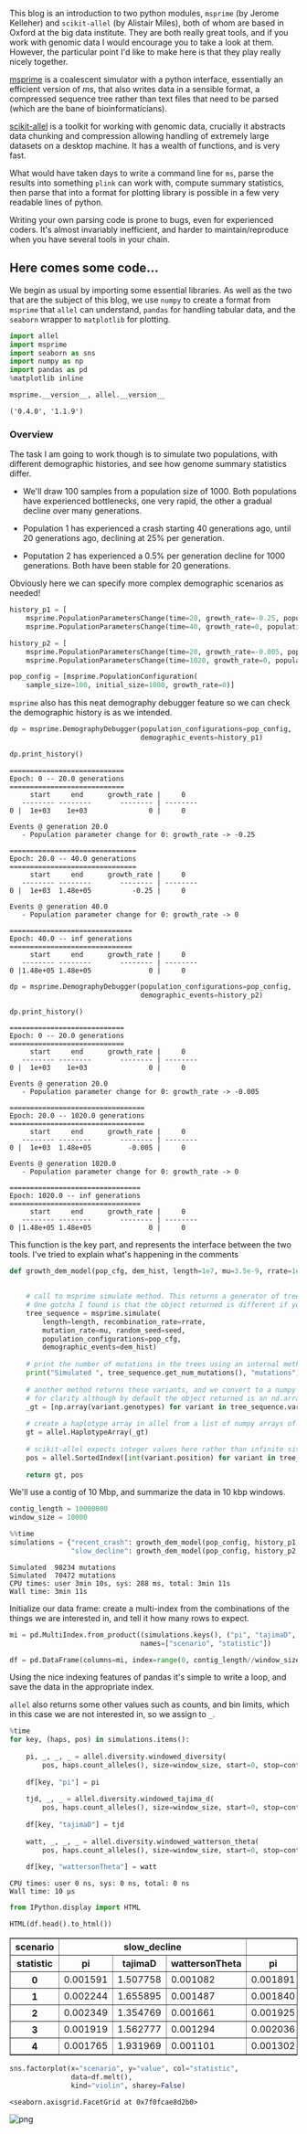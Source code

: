 
This blog is an introduction to two python modules, `msprime` (by Jerome Kelleher) and `scikit-allel` (by Alistair Miles), both of whom are based in Oxford at the big data institute. They are both really great tools, and if you work with genomic data I would encourage you to take a look at them. However, the particular point I'd like to make here is that they play really nicely together. 

[msprime](https://msprime.readthedocs.io/en/stable/) is a coalescent simulator with a python interface, essentially an efficient version of *ms*, that also writes data in a sensible format, a compressed sequence tree rather than text files that need to be parsed (which are the bane of bioinformaticians).

[scikit-allel](https://scikit-allel.readthedocs.io/en/latest/) is a toolkit for working with genomic data, crucially it abstracts data chunking and compression allowing handling of extremely large datasets on a desktop machine. It has a wealth of functions, and is very fast.

What would have taken days to write a command line for `ms`, parse the results into something `plink` can work with, compute summary statistics, then parse that into a format for plotting library is possible in a few very readable lines of python. 

Writing your own parsing code is prone to bugs, even for experienced coders. It's almost invariably inefficient, and harder to maintain/reproduce when you have several tools in your chain.  

## Here comes some code...

We begin as usual by importing some essential libraries. As well as the two that are the subject of this blog, we use `numpy` to create a format from `msprime` that `allel` can understand, `pandas` for handling tabular data, and the `seaborn` wrapper to `matplotlib` for plotting.


```python
import allel
import msprime
import seaborn as sns
import numpy as np
import pandas as pd
%matplotlib inline
```


```python
msprime.__version__, allel.__version__
```




    ('0.4.0', '1.1.9')



### Overview

The task I am going to work though is to simulate two populations, with different demographic histories, and see how genome summary statistics differ.

- We'll draw 100 samples from a population size of 1000. Both populations have experienced bottlenecks, one very rapid, the other a gradual decline over many generations.

- Population 1 has experienced a crash starting 40 generations ago, until 20 generations ago, declining at 25% per generation.

- Poputation 2 has experienced a 0.5% per generation decline for 1000 generations. Both have been stable for 20 generations.

Obviously here we can specify more complex demographic scenarios as needed!


```python
history_p1 = [
    msprime.PopulationParametersChange(time=20, growth_rate=-0.25, population_id=0),
    msprime.PopulationParametersChange(time=40, growth_rate=0, population_id=0)]
```


```python
history_p2 = [
    msprime.PopulationParametersChange(time=20, growth_rate=-0.005, population_id=0),
    msprime.PopulationParametersChange(time=1020, growth_rate=0, population_id=0)]
```


```python
pop_config = [msprime.PopulationConfiguration(
    sample_size=100, initial_size=1000, growth_rate=0)]
```

`msprime` also has this neat demography debugger feature so we can check the demographic history is as we intended.


```python
dp = msprime.DemographyDebugger(population_configurations=pop_config,
                                demographic_events=history_p1)

dp.print_history()
```

    
    ============================
    Epoch: 0 -- 20.0 generations
    ============================
         start     end      growth_rate |     0    
       -------- --------       -------- | -------- 
    0 |  1e+03    1e+03               0 |     0    
    
    Events @ generation 20.0
       - Population parameter change for 0: growth_rate -> -0.25 
    
    ===============================
    Epoch: 20.0 -- 40.0 generations
    ===============================
         start     end      growth_rate |     0    
       -------- --------       -------- | -------- 
    0 |  1e+03  1.48e+05          -0.25 |     0    
    
    Events @ generation 40.0
       - Population parameter change for 0: growth_rate -> 0 
    
    ==============================
    Epoch: 40.0 -- inf generations
    ==============================
         start     end      growth_rate |     0    
       -------- --------       -------- | -------- 
    0 |1.48e+05 1.48e+05              0 |     0    
    



```python
dp = msprime.DemographyDebugger(population_configurations=pop_config,
                                demographic_events=history_p2)

dp.print_history()
```

    
    ============================
    Epoch: 0 -- 20.0 generations
    ============================
         start     end      growth_rate |     0    
       -------- --------       -------- | -------- 
    0 |  1e+03    1e+03               0 |     0    
    
    Events @ generation 20.0
       - Population parameter change for 0: growth_rate -> -0.005 
    
    =================================
    Epoch: 20.0 -- 1020.0 generations
    =================================
         start     end      growth_rate |     0    
       -------- --------       -------- | -------- 
    0 |  1e+03  1.48e+05         -0.005 |     0    
    
    Events @ generation 1020.0
       - Population parameter change for 0: growth_rate -> 0 
    
    ================================
    Epoch: 1020.0 -- inf generations
    ================================
         start     end      growth_rate |     0    
       -------- --------       -------- | -------- 
    0 |1.48e+05 1.48e+05              0 |     0    
    


This function is the key part, and represents the interface between the two tools. I've tried to explain what's happening in the comments


```python
def growth_dem_model(pop_cfg, dem_hist, length=1e7, mu=3.5e-9, rrate=1e-8, seed=42):

    
    # call to msprime simulate method. This returns a generator of tree sequences. 
    # One gotcha I found is that the object returned is different if you use the num_replicates argument
    tree_sequence = msprime.simulate(
        length=length, recombination_rate=rrate,
        mutation_rate=mu, random_seed=seed, 
        population_configurations=pop_cfg,
        demographic_events=dem_hist)
    
    # print the number of mutations in the trees using an internal method
    print("Simulated ", tree_sequence.get_num_mutations(), "mutations")
    
    # another method returns these variants, and we convert to a numpy array
    # for clarity although by default the object returned is an nd.array
    _gt = [np.array(variant.genotypes) for variant in tree_sequence.variants()]
    
    # create a haplotype array in allel from a list of numpy arrays of 0/1s 
    gt = allel.HaplotypeArray(_gt)
    
    # scikit-allel expects integer values here rather than infinite sites model of msprime.
    pos = allel.SortedIndex([int(variant.position) for variant in tree_sequence.variants()])
    
    return gt, pos
```

We'll use a contig of 10 Mbp, and summarize the data in 10 kbp windows.


```python
contig_length = 10000000
window_size = 10000
```


```python
%%time
simulations = {"recent_crash": growth_dem_model(pop_config, history_p1, length=contig_length),
               "slow_decline": growth_dem_model(pop_config, history_p2, length=contig_length)}
```

    Simulated  98234 mutations
    Simulated  70472 mutations
    CPU times: user 3min 10s, sys: 288 ms, total: 3min 11s
    Wall time: 3min 11s


Initialize our data frame: create a multi-index from the combinations of the things we are interested in, and tell it how many rows to expect.


```python
mi = pd.MultiIndex.from_product((simulations.keys(), ("pi", "tajimaD", "wattersonTheta")),
                                names=["scenario", "statistic"])

df = pd.DataFrame(columns=mi, index=range(0, contig_length//window_size))
```

Using the nice indexing features of pandas it's simple to write a loop, and save the data in the appropriate index.

`allel` also returns some other values such as counts, and bin limits, which in this case we are not interested in, so we assign to `_`.


```python
%time
for key, (haps, pos) in simulations.items():
    
    pi, _, _, _ = allel.diversity.windowed_diversity(
        pos, haps.count_alleles(), size=window_size, start=0, stop=contig_length)
    
    df[key, "pi"] = pi
    
    tjd, _, _ = allel.diversity.windowed_tajima_d(
        pos, haps.count_alleles(), size=window_size, start=0, stop=contig_length)
    
    df[key, "tajimaD"] = tjd
    
    watt, _, _, _ = allel.diversity.windowed_watterson_theta(
        pos, haps.count_alleles(), size=window_size, start=0, stop=contig_length)
    
    df[key, "wattersonTheta"] = watt
```

    CPU times: user 0 ns, sys: 0 ns, total: 0 ns
    Wall time: 10 µs



```python
from IPython.display import HTML
```


```python
HTML(df.head().to_html())
```




<table border="1" class="dataframe">
  <thead>
    <tr>
      <th>scenario</th>
      <th colspan="3" halign="left">slow_decline</th>
      <th colspan="3" halign="left">recent_crash</th>
    </tr>
    <tr>
      <th>statistic</th>
      <th>pi</th>
      <th>tajimaD</th>
      <th>wattersonTheta</th>
      <th>pi</th>
      <th>tajimaD</th>
      <th>wattersonTheta</th>
    </tr>
  </thead>
  <tbody>
    <tr>
      <th>0</th>
      <td>0.001591</td>
      <td>1.507758</td>
      <td>0.001082</td>
      <td>0.001891</td>
      <td>-0.035604</td>
      <td>0.001912</td>
    </tr>
    <tr>
      <th>1</th>
      <td>0.002244</td>
      <td>1.655895</td>
      <td>0.001487</td>
      <td>0.001840</td>
      <td>0.270435</td>
      <td>0.001700</td>
    </tr>
    <tr>
      <th>2</th>
      <td>0.002349</td>
      <td>1.354769</td>
      <td>0.001661</td>
      <td>0.001925</td>
      <td>0.351186</td>
      <td>0.001738</td>
    </tr>
    <tr>
      <th>3</th>
      <td>0.001919</td>
      <td>1.562777</td>
      <td>0.001294</td>
      <td>0.002036</td>
      <td>0.518850</td>
      <td>0.001758</td>
    </tr>
    <tr>
      <th>4</th>
      <td>0.001765</td>
      <td>1.931969</td>
      <td>0.001101</td>
      <td>0.001302</td>
      <td>-0.707278</td>
      <td>0.001661</td>
    </tr>
  </tbody>
</table>




```python
sns.factorplot(x="scenario", y="value", col="statistic", 
               data=df.melt(),
               kind="violin", sharey=False)
```




    <seaborn.axisgrid.FacetGrid at 0x7f0fcae8d2b0>




![png](/images/2017-07-17-power-of-correct-tools_files/2017-07-17-power-of-correct-tools_26_1.png)



```python

```
